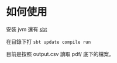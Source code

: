 如何使用
=======

安裝 jvm 還有 [sbt](http://www.scala-sbt.org)

在目錄下打 `sbt update compile run`

目前是按照 output.csv 讀取 pdf/ 底下的檔案。
